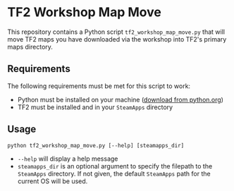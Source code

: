 # TF2 Workshop Map Move

This repository contains a Python script `tf2_workshop_map_move.py` that will move TF2 maps you have downloaded via the workshop into TF2's primary maps directory.

## Requirements
The following requirements must be met for this script to work:
- Python must be installed on your machine ([download from python.org](https://www.python.org/downloads/))
- TF2 must be installed and in your `SteamApps` directory

## Usage
`python tf2_workshop_map_move.py [--help] [steamapps_dir]`
- `--help` will display a help message
- `steamapps_dir` is an optional argument to specify the filepath to the `SteamApps` directory. If not given, the default `SteamApps` path for the current OS will be used.